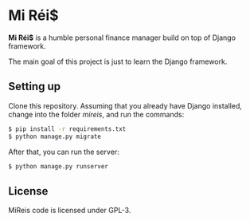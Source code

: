 # Mi Réi$

**Mi Réi$** is a humble personal finance manager build on top of Django framework.

The main goal of this project is just to learn the Django framework.

## Setting up

Clone this repository. Assuming that you already have Django installed, change into the folder *mireis*, and run the commands:

```bash
$ pip install -r requirements.txt
$ python manage.py migrate
```

After that, you can run the server:

```bash
$ python manage.py runserver
```

## License

MiReis code is licensed under GPL-3.